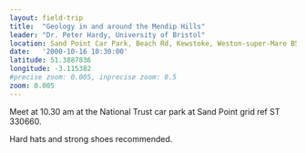 ```yaml
---
layout: field-trip
title:  "Geology in and around the Mendip Hills"
leader: "Dr. Peter Hardy, University of Bristol"
location: Sand Point Car Park, Beach Rd, Kewstoke, Weston-super-Mare BS22 9UD
date:   '2000-10-16 10:30:00'
latitude: 51.3887836
longitude: -3.115382
#precise zoom: 0.005, inprecise zoom: 0.5
zoom: 0.005
---
```

Meet at 10.30 am at the National Trust car park at Sand Point grid ref ST 330660.

Hard hats and strong shoes recommended.